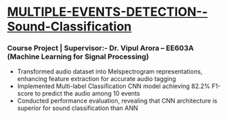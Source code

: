 # [MULTIPLE-EVENTS-DETECTION--Sound-Classification](https://github.com/Sanskarsghyar/MULTIPLE-AUDIO-EVENTS-DETECTION--Sound-Classification)

### Course Project | Supervisor:- Dr. Vipul Arora – EE603A (Machine Learning for Signal Processing)

- Transformed audio dataset into Melspectrogram representations, enhancing feature extraction for accurate audio tagging
- Implemented Multi-label Classification CNN model achieving 82.2% F1-score to predict the audio among 10 events
- Conducted performance evaluation, revealing that CNN architecture is superior for sound classification than ANN
